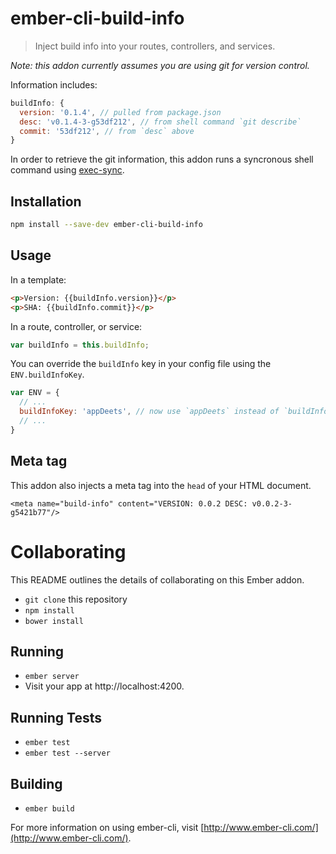 # ember-cli-build-info

> Inject build info into your routes, controllers, and services.

*Note: this addon currently assumes you are using git for version control.*

Information includes:

```js
buildInfo: {
  version: '0.1.4', // pulled from package.json
  desc: 'v0.1.4-3-g53df212', // from shell command `git describe`
  commit: '53df212', // from `desc` above
}
```

In order to retrieve the git information, this addon runs a syncronous shell command using [exec-sync](https://www.npmjs.com/package/exec-sync).

## Installation

```bash
npm install --save-dev ember-cli-build-info
```

## Usage 

In a template:
```html
<p>Version: {{buildInfo.version}}</p>
<p>SHA: {{buildInfo.commit}}</p>
```

In a route, controller, or service:
```js
var buildInfo = this.buildInfo;
```

You can override the `buildInfo` key in your config file using the `ENV.buildInfoKey`.

```js
var ENV = {
  // ...
  buildInfoKey: 'appDeets', // now use `appDeets` instead of `buildInfo`
  // ...
}
```

## Meta tag

This addon also injects a meta tag into the `head` of your HTML document.

```
<meta name="build-info" content="VERSION: 0.0.2 DESC: v0.0.2-3-g5421b77"/>
```

# Collaborating

This README outlines the details of collaborating on this Ember addon.

* `git clone` this repository
* `npm install`
* `bower install`

## Running

* `ember server`
* Visit your app at http://localhost:4200.

## Running Tests

* `ember test`
* `ember test --server`

## Building

* `ember build`

For more information on using ember-cli, visit [http://www.ember-cli.com/](http://www.ember-cli.com/).
